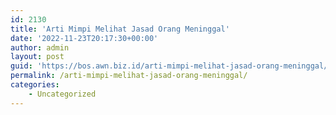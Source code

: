 ```yaml
---
id: 2130
title: 'Arti Mimpi Melihat Jasad Orang Meninggal'
date: '2022-11-23T20:17:30+00:00'
author: admin
layout: post
guid: 'https://bos.awn.biz.id/arti-mimpi-melihat-jasad-orang-meninggal/'
permalink: /arti-mimpi-melihat-jasad-orang-meninggal/
categories:
    - Uncategorized
---
```


